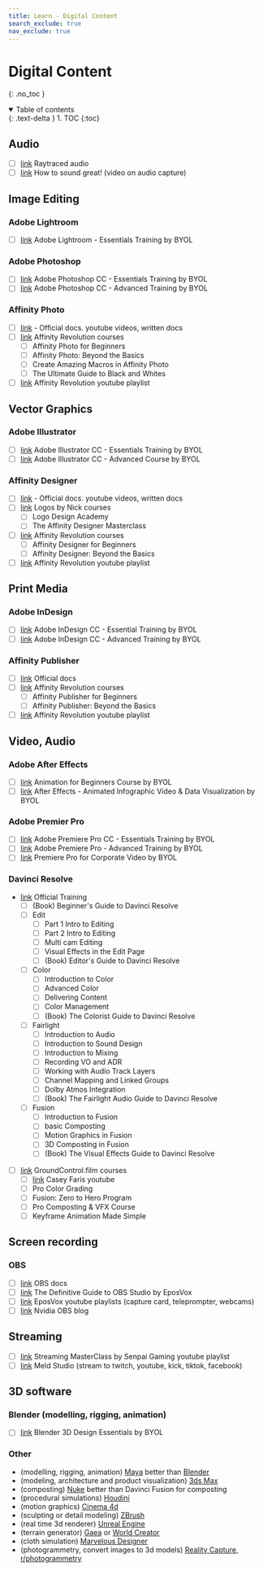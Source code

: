 ```yaml
---
title: Learn - Digital Content
search_exclude: true
nav_exclude: true
---
```


<!-- prettier-ignore-start -->
# Digital Content
{: .no_toc }

<details open markdown="block">
  <summary>
    Table of contents
  </summary>
  {: .text-delta }
1. TOC
{:toc}
</details>

<!-- prettier-ignore-end -->

## Audio

-   [ ] [link](https://www.youtube.com/watch?v=u6EuAUjq92k) Raytraced audio
-   [ ] [link](https://www.youtube.com/watch?v=fzNk_1xLIKI) How to sound great! (video on audio capture)

## Image Editing

### Adobe Lightroom

-   [ ] [link](https://bringyourownlaptop.com/courses/adobe-lightroom-essential-training-course-tutorial) Adobe Lightroom - Essentials Training by BYOL

### Adobe Photoshop

-   [ ] [link](https://bringyourownlaptop.com/courses/learn-adobe-photoshop-tutorials-training-course) Adobe Photoshop CC - Essentials Training by BYOL
-   [ ] [link](https://bringyourownlaptop.com/courses/adobe-photoshop-cc-advanced-training-course-tutorial) Adobe Photoshop CC - Advanced Training by BYOL

### Affinity Photo

-   [ ] [link](https://affinity.serif.com/en-us/learn/photo/desktop/) - Official docs. youtube videos, written docs
-   [ ] [link](https://courses.affinityrevolution.com/) Affinity Revolution courses
    -   [ ] Affinity Photo for Beginners
    -   [ ] Affinity Photo: Beyond the Basics
    -   [ ] Create Amazing Macros in Affinity Photo
    -   [ ] The Ultimate Guide to Black and Whites
-   [ ] [link](https://www.youtube.com/playlist?list=PLtQWi0Ez-6Qb_sMRcl9NcvUEvmDOVG5_Q) Affinity Revolution youtube playlist

## Vector Graphics

### Adobe Illustrator

-   [ ] [link](https://bringyourownlaptop.com/courses/adobe-illustrator-essentials-for-beginners) Adobe Illustrator CC - Essentials Training by BYOL
-   [ ] [link](https://bringyourownlaptop.com/courses/adobe-illustrator-cc-advanced-training-course-tutorial) Adobe Illustrator CC - Advanced Course by BYOL

### Affinity Designer

-   [ ] [link](https://affinity.serif.com/en-us/learn/designer/desktop/) - Official docs. youtube videos, written docs
-   [ ] [link](https://academy.logosbynick.com/) Logos by Nick courses
    -   [ ] Logo Design Academy
    -   [ ] The Affinity Designer Masterclass
-   [ ] [link](https://courses.affinityrevolution.com/) Affinity Revolution courses
    -   [ ] Affinity Designer for Beginners
    -   [ ] Affinity Designer: Beyond the Basics
-   [ ] [link](https://www.youtube.com/playlist?list=PLtQWi0Ez-6QaB92EOEoHKV7xiXBeLcMpB) Affinity Revolution youtube playlist

## Print Media

### Adobe InDesign

-   [ ] [link](https://bringyourownlaptop.com/courses/indesign-tutorial-basic-course) Adobe InDesign CC - Essential Training by BYOL
-   [ ] [link](https://bringyourownlaptop.com/courses/adobe-indesign-cc-advanced-training) Adobe InDesign CC - Advanced Training by BYOL

### Affinity Publisher

-   [ ] [link](https://affinity.serif.com/en-us/learn/publisher/desktop/) Official docs
-   [ ] [link](https://courses.affinityrevolution.com/) Affinity Revolution courses
    -   [ ] Affinity Publisher for Beginners
    -   [ ] Affinity Publisher: Beyond the Basics
-   [ ] [link](https://www.youtube.com/playlist?list=PLtQWi0Ez-6QadDL8oUPGJ5uu9mQyMm-aa) Affinity Revolution youtube playlist

## Video, Audio

### Adobe After Effects

-   [ ] [link](https://bringyourownlaptop.com/courses/animation-for-beginners-tutorial-course) Animation for Beginners Course by BYOL
-   [ ] [link](https://bringyourownlaptop.com/courses/animated-infographic-avideo-and-data-visualisation) After Effects - Animated Infographic Video & Data Visualization by BYOL

### Adobe Premier Pro

-   [ ] [link](https://bringyourownlaptop.com/courses/adobe-premiere-pro-cc-essentials-training) Adobe Premiere Pro CC - Essentials Training by BYOL
-   [ ] [link](https://bringyourownlaptop.com/courses/adobe-premiere-pro-cc-advanced-training) Adobe Premiere Pro - Advanced Training by BYOL
-   [ ] [link](https://bringyourownlaptop.com/courses/premiere-pro-for-corporate-video) Premiere Pro for Corporate Video by BYOL

### Davinci Resolve

-   [link](https://www.blackmagicdesign.com/products/davinciresolve/training) Official Training
    -   [ ] (Book) Beginner's Guide to Davinci Resolve
    -   [ ] Edit
        -   [ ] Part 1 Intro to Editing
        -   [ ] Part 2 Intro to Editing
        -   [ ] Multi cam Editing
        -   [ ] Visual Effects in the Edit Page
        -   [ ] (Book) Editor's Guide to Davinci Resolve
    -   [ ] Color
        -   [ ] Introduction to Color
        -   [ ] Advanced Color
        -   [ ] Delivering Content
        -   [ ] Color Management
        -   [ ] (Book) The Colorist Guide to Davinci Resolve
    -   [ ] Fairlight
        -   [ ] Introduction to Audio
        -   [ ] Introduction to Sound Design
        -   [ ] Introduction to Mixing
        -   [ ] Recording VO and ADR
        -   [ ] Working with Audio Track Layers
        -   [ ] Channel Mapping and Linked Groups
        -   [ ] Dolby Atmos Integration
        -   [ ] (Book) The Fairlight Audio Guide to Davinci Resolve
    -   [ ] Fusion
        -   [ ] Introduction to Fusion
        -   [ ] basic Composting
        -   [ ] Motion Graphics in Fusion
        -   [ ] 3D Composting in Fusion
        -   [ ] (Book) The Visual Effects Guide to Davinci Resolve
-   [ ] [link](https://www.groundcontrol.film/) GroundControl.film courses
    -   [ ] [link](https://www.youtube.com/@CaseyFaris/videos) Casey Faris youtube
    -   [ ] Pro Color Grading
    -   [ ] Fusion: Zero to Hero Program
    -   [ ] Pro Composting & VFX Course
    -   [ ] Keyframe Animation Made Simple

## Screen recording

### OBS

-   [ ] [link](https://obsproject.com/kb/) OBS docs
-   [ ] [link](https://glitch.mov/products/the-definitive-guide-to-obs-studio) The Definitive Guide to OBS Studio by EposVox
-   [ ] [link](https://www.youtube.com/@EposVox) EposVox youtube playlists (capture card, teleprompter, webcams)
-   [ ] [link](https://www.nvidia.com/en-us/geforce/guides/broadcasting-guide/) Nvidia OBS blog

## Streaming

-   [ ] [link](https://www.youtube.com/playlist?list=PL6tnsMTthvh_wZUk77yC1ihLBdfwSIT4P) Streaming MasterClass by Senpai Gaming youtube playlist
-   [ ] [link](https://meldstudio.co/) Meld Studio (stream to twitch, youtube, kick, tiktok, facebook)

## 3D software

### Blender (modelling, rigging, animation)

-   [ ] [link](https://bringyourownlaptop.com/courses/blender-3d-design-essentials-for-beginners) Blender 3D Design Essentials by BYOL

### Other

-   (modelling, rigging, animation) [Maya](https://www.autodesk.com/products/maya) better than [Blender](https://www.blender.org/)
-   (modeling, architecture and product visualization) [3ds Max](https://www.autodesk.com/products/3ds-max)
-   (composting) [Nuke](https://www.foundry.com/products/nuke-family/nuke) better than Davinci Fusion for composting
-   (procedural simulations) [Houdini](https://www.sidefx.com/products/houdini/)
-   (motion graphics) [Cinema 4d](https://www.maxon.net/en/cinema-4d)
-   (sculpting or detail modeling) [ZBrush](https://www.maxon.net/en/zbrush)
-   (real time 3d renderer) [Unreal Engine](https://www.unrealengine.com/en-US)
-   (terrain generator) [Gaea](https://quadspinner.com/) or [World Creator](https://www.world-creator.com/en/index.phtml)
-   (cloth simulation) [Marvelous Designer](https://www.marvelousdesigner.com/)
-   (photogrammetry, convert images to 3d models) [Reality Capture](https://www.capturingreality.com/), [r/photogrammetry](https://www.reddit.com/r/photogrammetry/)
